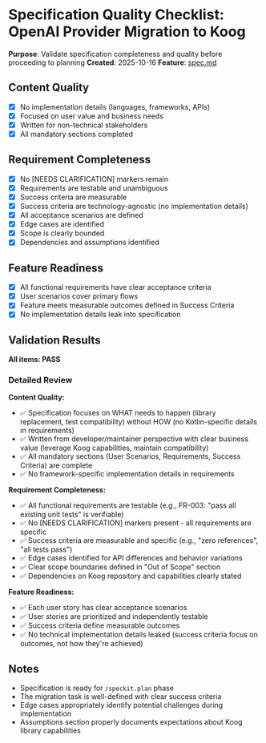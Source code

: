 # Specification Quality Checklist: OpenAI Provider Migration to Koog

**Purpose**: Validate specification completeness and quality before proceeding to planning
**Created**: 2025-10-16
**Feature**: [spec.md](../spec.md)

## Content Quality

- [x] No implementation details (languages, frameworks, APIs)
- [x] Focused on user value and business needs
- [x] Written for non-technical stakeholders
- [x] All mandatory sections completed

## Requirement Completeness

- [x] No [NEEDS CLARIFICATION] markers remain
- [x] Requirements are testable and unambiguous
- [x] Success criteria are measurable
- [x] Success criteria are technology-agnostic (no implementation details)
- [x] All acceptance scenarios are defined
- [x] Edge cases are identified
- [x] Scope is clearly bounded
- [x] Dependencies and assumptions identified

## Feature Readiness

- [x] All functional requirements have clear acceptance criteria
- [x] User scenarios cover primary flows
- [x] Feature meets measurable outcomes defined in Success Criteria
- [x] No implementation details leak into specification

## Validation Results

**All items: PASS**

### Detailed Review

**Content Quality:**
- ✅ Specification focuses on WHAT needs to happen (library replacement, test compatibility) without HOW (no Kotlin-specific details in requirements)
- ✅ Written from developer/maintainer perspective with clear business value (leverage Koog capabilities, maintain compatibility)
- ✅ All mandatory sections (User Scenarios, Requirements, Success Criteria) are complete
- ✅ No framework-specific implementation details in requirements

**Requirement Completeness:**
- ✅ All functional requirements are testable (e.g., FR-003: "pass all existing unit tests" is verifiable)
- ✅ No [NEEDS CLARIFICATION] markers present - all requirements are specific
- ✅ Success criteria are measurable and specific (e.g., "zero references", "all tests pass")
- ✅ Edge cases identified for API differences and behavior variations
- ✅ Clear scope boundaries defined in "Out of Scope" section
- ✅ Dependencies on Koog repository and capabilities clearly stated

**Feature Readiness:**
- ✅ Each user story has clear acceptance scenarios
- ✅ User stories are prioritized and independently testable
- ✅ Success criteria define measurable outcomes
- ✅ No technical implementation details leaked (success criteria focus on outcomes, not how they're achieved)

## Notes

- Specification is ready for `/speckit.plan` phase
- The migration task is well-defined with clear success criteria
- Edge cases appropriately identify potential challenges during implementation
- Assumptions section properly documents expectations about Koog library capabilities
